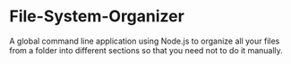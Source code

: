 # File-System-Organizer
A global command line application using Node.js to organize all your files from a folder into different sections so that you need not to do it manually.
